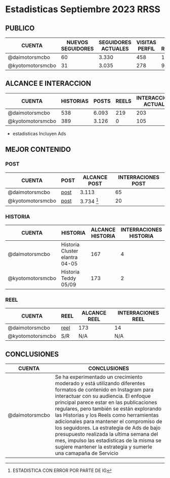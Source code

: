 # Estadisticas Septiembre 2023 RRSS

## PUBLICO

| CUENTA | NUEVOS SEGUIDORES | SEGUIDORES ACTUALES | VISITAS PERFIL | POSTS REALIZADOS | HISTORIAS REALIZADAS | REEL REALIZADOS | 
| --- | --- | --- | --- | --- | --- | --- |
| @daimotorsmcbo | 60 | 3.330 | 458 | 10 | 42 | 1 |
| @kyotomotorsmcbo | 31 | 3.035 | 278 | 9 | 35 | 0 |



## ALCANCE E INTERACCION
| CUENTA | HISTORIAS | POSTS | REELS | INTERACCION ACTUAL | ENGAGEMENT ACTUAL |
| --- | --- | --- | --- | --- | --- |
| @daimotorsmcbo | 538 | 6.093 | 219 | 203  | 30.01%  |
| @kyotomotorsmcbo | 389 | 3.126 | 0 | 105 | 29.77% |


* estadisticas Incluyen Ads

## MEJOR CONTENIDO

### POST

| CUENTA | POST | ALCANCE POST | INTERRACIONES POST | 
| --- | --- | --- | --- |
| @daimotorsmcbo | [post](https://www.instagram.com/p/Cxf7gVgO8tD/) | 3.113 | 65 |
| @kyotomotorsmcbo | [post](https://www.instagram.com/p/CxyNXkHxEUj/) | 3.734 [^1] | 20 |

[^1]: ESTADISTICA CON ERROR POR PARTE DE IG

### HISTORIA
| CUENTA | HISTORIA | ALCANCE HISTORIA | INTERRACIONES HISTORIA |
| --- | --- | --- | --- |
| @daimotorsmcbo | Historia Cluster elantra 04-05 | 167 | 4 |
| @kyotomotorsmcbo | Historia Teddy 05/09 | 173 | 2 |



### REEL
| CUENTA | REEL | ALCANCE REEL | INTERRACIONES REEL |
| --- | --- | --- | --- |
| @daimotorsmcbo | [reel](https://www.instagram.com/p/CxsyL3POPME/) | 173 | 14 |
| @kyotomotorsmcbo | S/R | N/A | N/A |

## CONCLUSIONES

| CUENTA | CONCLUSIONES |
| --- | --- |
| @daimotorsmcbo | Se ha experimentado un crecimiento moderado y está utilizando diferentes formatos de contenido en Instagram para interactuar con su audiencia. El enfoque principal parece estar en las publicaciones regulares, pero también se están explorando las Historias y los Reels como herramientas adicionales para mantener el compromiso de los seguidores. La estrategia de Ads de bajo presupuesto realizada la ultima semana del mes, impulso las estadisticas de la misma se sugiere mantener la estrategia y sumerle una camapaña de Servicio  |




